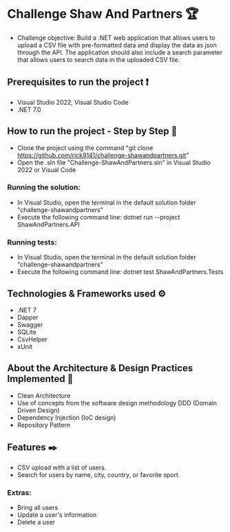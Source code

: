 
# Challenge Shaw And Partners 🏆

- Challenge objective: Build a .NET web application that allows users to upload a CSV file with pre-formatted data and display the data as json through the API. The application should also include a search parameter that allows users to search data in the uploaded CSV file.

## Prerequisites to run the project  ❗
-   Visual Studio 2022, Visual Studio Code
-   .NET 7.0

## How to run the project - Step by Step  🔨
- Clone the project using the command "git clone https://github.com/rick9141/challenge-shawandpartners.git"
-  Open the .sln file "Challenge-ShawAndPartners.sln" in Visual Studio 2022 or Visual Code
 ### Running the solution:
- In Visual Studio, open the terminal in the default solution folder "challenge-shawandpartners"
 - Execute the following command line: dotnet run --project ShawAndPartners.API
### Running tests:
  - In Visual Studio, open the terminal in the default solution folder "challenge-shawandpartners"
  - Execute the following command line: dotnet test ShawAndPartners.Tests
    
## Technologies & Frameworks used ⚙
-   .NET 7
-   Dapper
-   Swagger
-   SQLite
-   CsvHelper
-   xUnit

## About the Architecture & Design Practices Implemented 📐
-   Clean Architecture
-   Use of concepts from the software design methodology DDD (Domain Driven Design)
-   Dependency Injection (IoC design)
-   Repository Pattern

## Features  ✒️

-  CSV upload with a list of users.
-  Search for users by name, city, country, or favorite sport
  ### Extras:
-   Bring all users
-   Update a user's information
-   Delete a user
